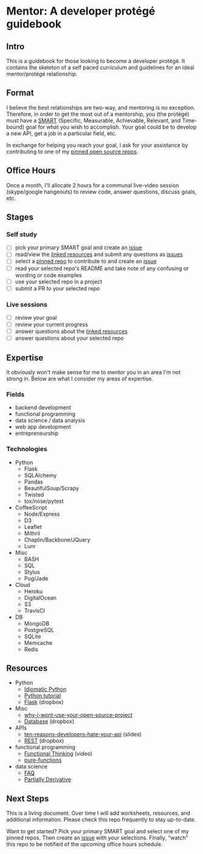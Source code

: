 # Mentor: A developer protégé guidebook

## Intro

This is a guidebook for those looking to become a developer protégé. It contains the skeleton of a self paced curriculum and guidelines for an ideal mentor/protégé relationship.

## Format

I believe the best relationships are two-way, and mentoring is no exception. Therefore, in order to get the most out of a mentorship, you (the protégé) must have a [SMART](https://en.wikipedia.org/wiki/SMART_criteria) (Specific, Measurable, Achievable, Relevant, and Time-bound) goal for what you wish to accomplish. Your goal could be to develop a new API, get a job in a particular field, etc.

In exchange for helping you reach your goal, I ask for your assistance by contributing to one of my [pinned open source repos](https://github.com/reubano).

## Office Hours

Once a month, I'll allocate 2 hours for a communal live-video session (skype/google hangeouts) to review code, answer questions, discuss goals, etc.

## Stages

### Self study

- [ ] pick your primary SMART goal and create an [issue](https://github.com/reubano/mentor/issues/new) 
- [ ] read/view the [linked resources](#resources) and submit any questions as [issues](https://github.com/reubano/mentor/issues/new)
- [ ] select a [pinned repo](https://github.com/reubano) to contribute to and create an [issue](https://github.com/reubano/mentor/issues/new)
- [ ] read your selected repo's README and take note of any confusing or wording or code examples 
- [ ] use your selected repo in a project
- [ ] submit a PR to your selected repo

### Live sessions

- [ ] review your goal
- [ ] review your current progress
- [ ] answer questions about the [linked resources](#resources) 
- [ ] answer questions about your selected repo

## Expertise

It obviously won't make sense for me to mentor you in an area I'm not strong in. Below are what I consider my areas of expertise.

### Fields

- backend development
- functional programming
- data science / data analysis
- web app development
- entrepreneurship

### Technologies

- Python 
  * Flask
  * SQLAlchemy
  * Pandas
  * BeautifulSoup/Scrapy
  * Twisted
  * tox/nose/pytest
- CoffeeScript 
  * Node/Express 
  * D3
  * Leaflet
  * Mithril
  * Chaplin/Backbone/JQuery
  * Lunr
- Misc 
  * BASH
  * SQL
  * Stylus
  * Pug/Jade
- Cloud 
  * Heroku
  * DigitalOcean
  * S3 
  * TravisCI
- DB 
  * MongoDB
  * PostgreSQL
  * SQLite
  * Memcache
  * Redis

## Resources

- Python
  * [Idiomatic Python](http://python.net/~goodger/projects/pycon/2007/idiomatic/handout.html)
  * [Python tutorial](https://docs.python.org/3.6/tutorial/index.html)
  * [Flask](https://www.dropbox.com/sh/hyrn91ov0gw96ic/AADJ-MujowB0k3HX3LQ-sOsVa?dl=0) (dropbox)
- Misc
  * [why-i-wont-use-your-open-source-project](https://changelog.com/top-ten-reasons-why-i-wont-use-your-open-source-project/)
  * [Database](https://www.dropbox.com/sh/z8yq8xekqn90jte/AABoDWCj6vbfiPPMCKEHXDlza?dl=0) (dropbox)
- APIs
  * [ten-reasons-developers-hate-your-api](http://www.slideshare.net/jmusser/ten-reasons-developershateyourapi) (slides)
  * [REST](https://www.dropbox.com/sh/6fh1v8c5r4e4e82/AADeykLEynCj63S30E6gc6cUa?dl=0) (dropbox)
- functional programming
  * [Functional Thinking](https://www.youtube.com/watch?v=7aYS9PcAITQ) (video)
  * [pure-functions](http://www.sitepoint.com/functional-programming-pure-functions/)
- data science
  * [FAQ](https://github.com/reubano/mentor/blob/master/faq.md)
  * [Partially Derivative](http://www.partiallyderivative.com/resources/)

## Next Steps

This is a living document. Over time I will add worksheets, resources, and additional information. Please check this repo frequently to stay up-to-date. 

Want to get started? Pick your primary SMART goal and select one of my pinned repos. Then create an [issue](https://github.com/reubano/mentor/issues/new) with your selections. Finally, "watch" this repo to be notified of the upcoming office hours schedule.
